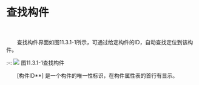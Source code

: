 # 查找构件 
<br/>

&emsp;&emsp;查找构件界面如图11.3.1\-1所示，可通过给定构件的ID，自动查找定位到该构件。


:-: ![](images/569.png)
图11.3.1\-1查找构件

&emsp;&emsp;[构件ID**\] 是一个构件的唯一性标识，在构件属性表的首行有显示。